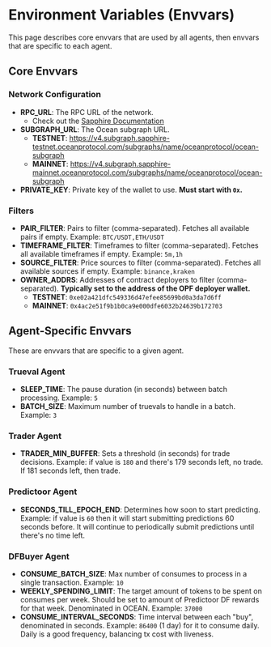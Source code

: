 # Environment Variables (Envvars)

This page describes core envvars that are used by all agents, then envvars that are specific to each agent.

## Core Envvars

### Network Configuration

- **RPC_URL**: The RPC URL of the network.
  - Check out the [Sapphire Documentation](https://docs.oasis.io/dapp/sapphire/)
- **SUBGRAPH_URL**: The Ocean subgraph URL.
  - **TESTNET**: https://v4.subgraph.sapphire-testnet.oceanprotocol.com/subgraphs/name/oceanprotocol/ocean-subgraph
  - **MAINNET**: https://v4.subgraph.sapphire-mainnet.oceanprotocol.com/subgraphs/name/oceanprotocol/ocean-subgraph
- **PRIVATE_KEY**: Private key of the wallet to use. **Must start with `0x`.**

### Filters

- **PAIR_FILTER**: Pairs to filter (comma-separated). Fetches all available pairs if empty. Example: `BTC/USDT,ETH/USDT`
- **TIMEFRAME_FILTER**: Timeframes to filter (comma-separated). Fetches all available timeframes if empty. Example: `5m,1h`
- **SOURCE_FILTER**: Price sources to filter (comma-separated). Fetches all available sources if empty. Example: `binance,kraken`
- **OWNER_ADDRS**: Addresses of contract deployers to filter (comma-separated). **Typically set to the address of the OPF deployer wallet.**
  - **TESTNET**: `0xe02a421dfc549336d47efee85699bd0a3da7d6ff`
  - **MAINNET**: `0x4ac2e51f9b1b0ca9e000dfe6032b24639b172703`

## Agent-Specific Envvars

These are envvars that are specific to a given agent.

### Trueval Agent

- **SLEEP_TIME**: The pause duration (in seconds) between batch processing. Example: `5`
- **BATCH_SIZE**: Maximum number of truevals to handle in a batch. Example: `3`

### Trader Agent

- **TRADER_MIN_BUFFER**: Sets a threshold (in seconds) for trade decisions. Example: if value is `180` and there's 179 seconds left, no trade. If 181 seconds left, then trade.

### Predictoor Agent

- **SECONDS_TILL_EPOCH_END**: Determines how soon to start predicting. Example: if value is `60` then it will start submitting predictions 60 seconds before. It will continue to periodically submit predictions until there's no time left.

### DFBuyer Agent

- **CONSUME_BATCH_SIZE**: Max number of consumes to process in a single transaction. Example: `10`
- **WEEKLY_SPENDING_LIMIT**: The target amount of tokens to be spent on consumes per week. Should be set to amount of Predictoor DF rewards for that week. Denominated in OCEAN. Example: `37000`
- **CONSUME_INTERVAL_SECONDS**: Time interval between each "buy", denominated in seconds. Example: `86400` (1 day) for it to consume daily. Daily is a good frequency, balancing tx cost with liveness.
